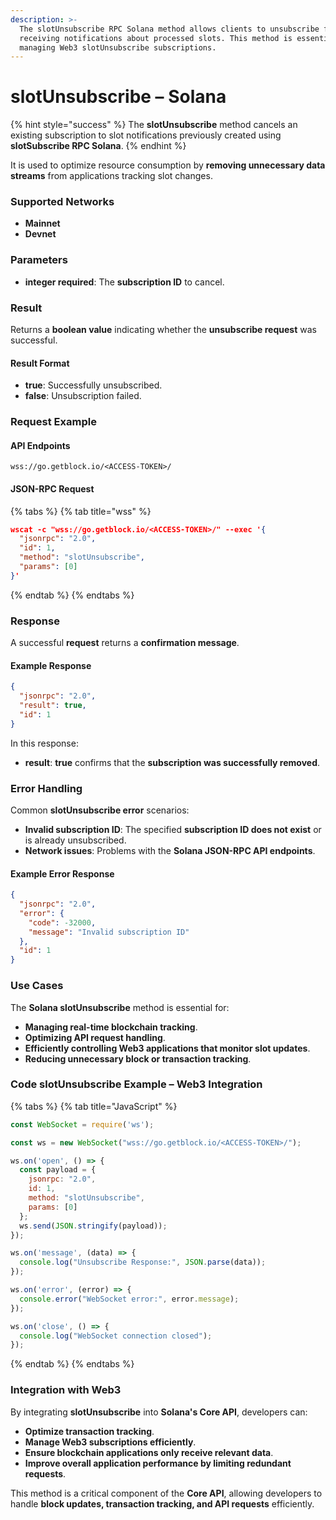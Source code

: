 ```yaml
---
description: >-
  The slotUnsubscribe RPC Solana method allows clients to unsubscribe from
  receiving notifications about processed slots. This method is essential for
  managing Web3 slotUnsubscribe subscriptions.
---
```


# slotUnsubscribe – Solana

{% hint style="success" %}
The **slotUnsubscribe** method cancels an existing subscription to slot notifications previously created using **slotSubscribe RPC Solana**.&#x20;
{% endhint %}

It is used to optimize resource consumption by **removing unnecessary data streams** from applications tracking slot changes.

### Supported Networks

* **Mainnet**
* **Devnet**

### Parameters

* **integer required**: The **subscription ID** to cancel.

### Result

Returns a **boolean value** indicating whether the **unsubscribe request** was successful.

#### Result Format

* **true**: Successfully unsubscribed.
* **false**: Unsubscription failed.

### Request Example

#### API Endpoints

```
wss://go.getblock.io/<ACCESS-TOKEN>/
```

#### JSON-RPC Request

{% tabs %}
{% tab title="wss" %}
```json
wscat -c "wss://go.getblock.io/<ACCESS-TOKEN>/" --exec '{
  "jsonrpc": "2.0",
  "id": 1,
  "method": "slotUnsubscribe",
  "params": [0]
}'
```
{% endtab %}
{% endtabs %}

### Response

A successful **request** returns a **confirmation message**.

#### Example Response

```json
{
  "jsonrpc": "2.0",
  "result": true,
  "id": 1
}
```

In this response:

* **result**: **true** confirms that the **subscription was successfully removed**.

### Error Handling

Common **slotUnsubscribe error** scenarios:

* **Invalid subscription ID**: The specified **subscription ID does not exist** or is already unsubscribed.
* **Network issues**: Problems with the **Solana JSON-RPC API endpoints**.

#### Example Error Response

```json
{
  "jsonrpc": "2.0",
  "error": {
    "code": -32000,
    "message": "Invalid subscription ID"
  },
  "id": 1
}
```

### Use Cases

The **Solana slotUnsubscribe** method is essential for:

* **Managing real-time blockchain tracking**.
* **Optimizing API request handling**.
* **Efficiently controlling Web3 applications that monitor slot updates**.
* **Reducing unnecessary block or transaction tracking**.

### Code slotUnsubscribe Example – Web3 Integration

{% tabs %}
{% tab title="JavaScript" %}
```javascript
const WebSocket = require('ws');

const ws = new WebSocket("wss://go.getblock.io/<ACCESS-TOKEN>/");

ws.on('open', () => {
  const payload = {
    jsonrpc: "2.0",
    id: 1,
    method: "slotUnsubscribe",
    params: [0]
  };
  ws.send(JSON.stringify(payload));
});

ws.on('message', (data) => {
  console.log("Unsubscribe Response:", JSON.parse(data));
});

ws.on('error', (error) => {
  console.error("WebSocket error:", error.message);
});

ws.on('close', () => {
  console.log("WebSocket connection closed");
});
```
{% endtab %}
{% endtabs %}

### Integration with Web3

By integrating **slotUnsubscribe** into **Solana's Core API**, developers can:

* **Optimize transaction tracking**.
* **Manage Web3 subscriptions efficiently**.
* **Ensure blockchain applications only receive relevant data**.
* **Improve overall application performance by limiting redundant requests**.

This method is a critical component of the **Core API**, allowing developers to handle **block updates, transaction tracking, and API requests** efficiently.
